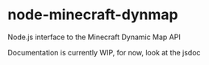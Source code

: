 # node-minecraft-dynmap

Node.js interface to the Minecraft Dynamic Map API

Documentation is currently WIP, for now, look at the jsdoc
